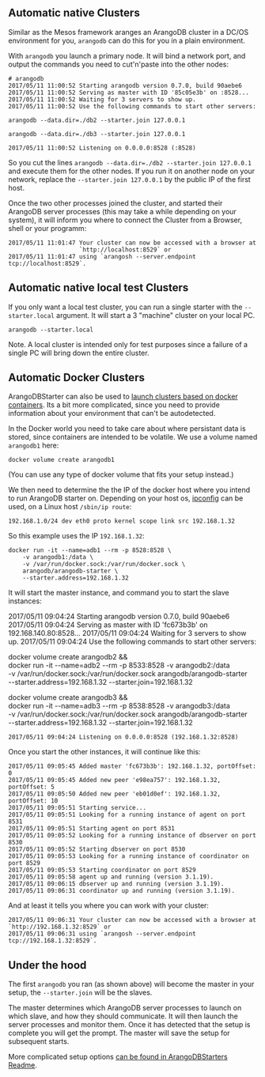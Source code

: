 Automatic native Clusters
-------------------------
Similar as the Mesos framework aranges an ArangoDB cluster in a DC/OS environment for you, `arangodb` can do this for you in a plain environment.

With `arangodb` you launch a primary node. It will bind a network port, and output the commands you need to cut'n'paste into the other nodes: 

    # arangodb 
    2017/05/11 11:00:52 Starting arangodb version 0.7.0, build 90aebe6
    2017/05/11 11:00:52 Serving as master with ID '85c05e3b' on :8528...
    2017/05/11 11:00:52 Waiting for 3 servers to show up.
    2017/05/11 11:00:52 Use the following commands to start other servers:
    
    arangodb --data.dir=./db2 --starter.join 127.0.0.1
    
    arangodb --data.dir=./db3 --starter.join 127.0.0.1
    
    2017/05/11 11:00:52 Listening on 0.0.0.0:8528 (:8528)

So you cut the lines `arangodb --data.dir=./db2 --starter.join 127.0.0.1` and execute them for the other nodes. 
If you run it on another node on your network, replace the `--starter.join 127.0.0.1` by the public IP of the first host.

Once the two other processes joined the cluster, and started their ArangoDB server processes (this may take a while depending on your system), it will inform you where to connect the Cluster from a Browser, shell or your programm:

    2017/05/11 11:01:47 Your cluster can now be accessed with a browser at
                        `http://localhost:8529` or
    2017/05/11 11:01:47 using `arangosh --server.endpoint tcp://localhost:8529`.

Automatic native local test Clusters
------------------------------------

If you only want a local test cluster, you can run a single starter with the `--starter.local` argument.
It will start a 3 "machine" cluster on your local PC.

```
arangodb --starter.local
```

Note. A local cluster is intended only for test purposes since a failure of 
a single PC will bring down the entire cluster.

Automatic Docker Clusters
-------------------------
ArangoDBStarter can also be used to [launch clusters based on docker containers](https://github.com/arangodb-helper/arangodb#running-in-docker).
Its a bit more complicated, since you need to provide information about your environment that can't be autodetected.

In the Docker world you need to take care about where persistant data is stored, since containers are intended to be volatile. We use a volume named `arangodb1` here: 

    docker volume create arangodb1

(You can use any type of docker volume that fits your setup instead.)

We then need to determine the the IP of the docker host where you intend to run ArangoDB starter on. 
Depending on your host os, [ipconfig](https://en.wikipedia.org/wiki/Ipconfig) can be used, on a Linux host `/sbin/ip route`:

    192.168.1.0/24 dev eth0 proto kernel scope link src 192.168.1.32

So this example uses the IP `192.168.1.32`:

    docker run -it --name=adb1 --rm -p 8528:8528 \
        -v arangodb1:/data \
        -v /var/run/docker.sock:/var/run/docker.sock \
        arangodb/arangodb-starter \
        --starter.address=192.168.1.32

It will start the master instance, and command you to start the slave instances:

2017/05/11 09:04:24 Starting arangodb version 0.7.0, build 90aebe6
2017/05/11 09:04:24 Serving as master with ID 'fc673b3b' on 192.168.140.80:8528...
2017/05/11 09:04:24 Waiting for 3 servers to show up.
2017/05/11 09:04:24 Use the following commands to start other servers:

docker volume create arangodb2 && \
    docker run -it --name=adb2 --rm -p 8533:8528 -v arangodb2:/data \
    -v /var/run/docker.sock:/var/run/docker.sock arangodb/arangodb-starter \
    --starter.address=192.168.1.32 --starter.join=192.168.1.32

docker volume create arangodb3 && \
    docker run -it --name=adb3 --rm -p 8538:8528 -v arangodb3:/data \
    -v /var/run/docker.sock:/var/run/docker.sock arangodb/arangodb-starter \
    --starter.address=192.168.1.32 --starter.join=192.168.1.32

    2017/05/11 09:04:24 Listening on 0.0.0.0:8528 (192.168.1.32:8528)    

Once you start the other instances, it will continue like this: 

    2017/05/11 09:05:45 Added master 'fc673b3b': 192.168.1.32, portOffset: 0
    2017/05/11 09:05:45 Added new peer 'e98ea757': 192.168.1.32, portOffset: 5
    2017/05/11 09:05:50 Added new peer 'eb01d0ef': 192.168.1.32, portOffset: 10
    2017/05/11 09:05:51 Starting service...
    2017/05/11 09:05:51 Looking for a running instance of agent on port 8531
    2017/05/11 09:05:51 Starting agent on port 8531
    2017/05/11 09:05:52 Looking for a running instance of dbserver on port 8530
    2017/05/11 09:05:52 Starting dbserver on port 8530
    2017/05/11 09:05:53 Looking for a running instance of coordinator on port 8529
    2017/05/11 09:05:53 Starting coordinator on port 8529
    2017/05/11 09:05:58 agent up and running (version 3.1.19).
    2017/05/11 09:06:15 dbserver up and running (version 3.1.19).
    2017/05/11 09:06:31 coordinator up and running (version 3.1.19).

And at least it tells you where you can work with your cluster:

    2017/05/11 09:06:31 Your cluster can now be accessed with a browser at `http://192.168.1.32:8529` or
    2017/05/11 09:06:31 using `arangosh --server.endpoint tcp://192.168.1.32:8529`.

Under the hood
--------------
The first `arangodb` you ran (as shown above) will become the master in your setup, the `--starter.join` will be the slaves.

The master determines which ArangoDB server processes to launch on which slave, and how they should communicate. 
It will then launch the server processes and monitor them. Once it has detected that the setup is complete you will get the prompt. The master will save the setup for subsequent starts. 

More complicated setup options [can be found in ArangoDBStarters Readme](https://github.com/arangodb-helper/arangodb#starting-an-arangodb-cluster-the-easy-way). 

